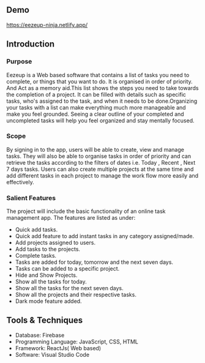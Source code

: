 ## Demo
https://eezeup-ninja.netlify.app/
## Introduction
### Purpose
Eezeup is a Web based software that contains  a list of tasks you need to complete, or things that you want to do. It is organised in order of priority. And Act as a memory aid.This list shows the steps you need to take towards the completion of a project. It can be filled with details such as specific tasks, who's assigned to the task, and when it needs to be done.Organizing your tasks with a list can make everything much more manageable and make you feel grounded. Seeing a clear outline of your completed and uncompleted tasks will help you feel organized and stay mentally focused.
### Scope
By signing in to the app, users will be able to create, view and manage tasks. They will also be able to organise tasks  in order of priority and can retrieve the tasks according to the filters of dates i.e. Today , Recent , Next 7 days tasks.
Users can also create multiple projects at the same time and add different tasks in each project to manage the work flow more easily and effectively.
### Salient Features
The project will include the basic functionality of an online task management app. The features are listed as under:
- Quick add tasks.
- Quick add feature to add instant tasks in any category assigned/made.
- Add projects assigned to users.
- Add tasks to the projects. 
- Complete tasks.
- Tasks are added for today, tomorrow and the next seven days.
- Tasks can be added to a specific project.
- Hide and Show Projects.
- Show all the tasks for today.
- Show all the tasks for the next seven days.
- Show all the projects and their respective tasks.
- Dark mode feature added.
## Tools & Techniques
- Database: Firebase
- Programming Language: JavaScript, CSS, HTML
- Framework: ReactJs( Web based)
- Software: Visual Studio Code
